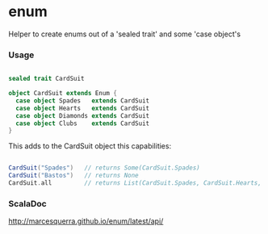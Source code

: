 # enum
Helper to create enums out of a 'sealed trait' and some 'case object's

### Usage
```scala

sealed trait CardSuit

object CardSuit extends Enum {
  case object Spades   extends CardSuit
  case object Hearts   extends CardSuit
  case object Diamonds extends CardSuit
  case object Clubs    extends CardSuit
}

```
This adds to the CardSuit object this capabilities:

```scala

CardSuit("Spades")   // returns Some(CardSuit.Spades)
CardSuit("Bastos")   // returns None
CardSuit.all         // returns List(CardSuit.Spades, CardSuit.Hearts, CardSuit.Diamonds, CardSuit.Clubs)

```

### ScalaDoc
http://marcesquerra.github.io/enum/latest/api/
